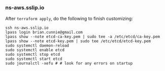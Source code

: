 ### ns-aws.sslip.io

After `terraform apply`, do the following to finish customizing:

```shell
ssh ns-aws.sslip.io
lpass login brian.cunnie@gmail.com
lpass show --note etcd-ca-key.pem | sudo tee -a /etc/etcd/ca-key.pem
lpass show --note etcd-key.pem | sudo tee /etc/etcd/etcd-key.pem
sudo systemctl daemon-reload
sudo systemctl enable etcd
sudo systemctl stop etcd
sudo systemctl start etcd
sudo journalctl -xefu # # look for any errors on startup
```
